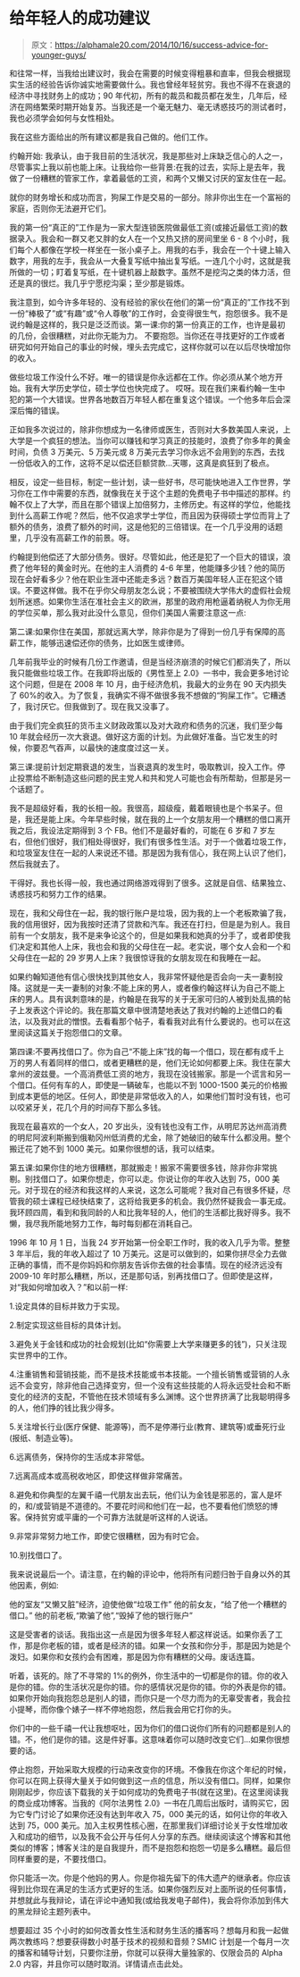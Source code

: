 # 给年轻人的成功建议

> 原文：<https://alphamale20.com/2014/10/16/success-advice-for-younger-guys/>

和往常一样，当我给出建议时，我会在需要的时候变得粗暴和直率，但我会根据现实生活的经验告诉你诚实地需要做什么。我也曾经年轻贫穷。我也不得不在衰退的经济中寻找财务上的成功；90 年代初，所有的裁员和裁员都在发生，几年后，经济在网络繁荣时期开始复苏。当我还是一个毫无魅力、毫无诱惑技巧的测试者时，我也必须学会如何与女性相处。

我在这些方面给出的所有建议都是我自己做的。他们工作。

约翰开始:
我承认，由于我目前的生活状况，我是那些对上床缺乏信心的人之一，尽管事实上我以前也能上床。让我给你一些背景:在我的过去，实际上是去年，我做了一份糟糕的管家工作，拿着最低的工资，和两个又懒又讨厌的室友住在一起。

就你的财务增长和成功而言，狗屎工作是交易的一部分。除非你出生在一个富裕的家庭，否则你无法避开它们。

我的第一份“真正的”工作是为一家大型连锁医院做最低工资(或接近最低工资)的数据录入。我会和一群又老又胖的女人在一个又热又挤的房间里坐 6 - 8 个小时，我们每个人都像在学校一样坐在一张小桌子上。用我的右手，我会在一个十键上输入数字，用我的左手，我会从一大叠复写纸中抽出复写纸。一连几个小时，这就是我所做的一切；盯着复写纸，在十键机器上敲数字。虽然不是挖沟之类的体力活，但还是真的很烂。我几乎宁愿挖沟渠；至少那是锻炼。

我注意到，如今许多年轻的、没有经验的家伙在他们的第一份“真正的”工作找不到一份“棒极了”或“有趣”或“令人尊敬”的工作时，会变得很生气，抱怨很多。我不是说约翰是这样的，我只是泛泛而谈。第一课:你的第一份真正的工作，也许是最初的几份，会很糟糕，对此你无能为力。
不要抱怨。当你还在寻找更好的工作或者研究如何开始自己的事业的时候，埋头去完成它，这样你就可以在以后尽快增加你的收入。

做些垃圾工作没什么不好。唯一的错误是你永远都在工作。你必须从某个地方开始。我有大学历史学位，硕士学位也快完成了。
哎呀。现在我们来看约翰一生中犯的第一个大错误。世界各地数百万年轻人都在重复这个错误。一个他多年后会深深后悔的错误。

正如我多次说过的，除非你想成为一名律师或医生，否则对大多数美国人来说，上大学是一个疯狂的想法。当你可以赚钱和学习真正的技能时，浪费了你多年的黄金时间，负债 3 万美元、5 万美元或 8 万美元去学习你永远不会用到的东西，去找一份低收入的工作，这将不足以偿还巨额贷款...天哪，这真是疯狂到了极点。

相反，设定一些目标，制定一些计划，读一些好书，尽可能快地进入工作世界，学习你在工作中需要的东西，就像我在关于这个主题的免费电子书中描述的那样。约翰不仅上了大学，而且在那个错误上加倍努力，主修历史。有这样的学位，他能找到什么高薪工作呢？然后，他不仅追求学士学位，而且因为获得硕士学位而背上了额外的债务，浪费了额外的时间，这是他犯的三倍错误。在一个几乎没用的话题里，几乎没有高薪工作的前景。呀。

约翰提到他偿还了大部分债务。很好。尽管如此，他还是犯了一个巨大的错误，浪费了他年轻的黄金时光。在他的主人消费的 4-6 年里，他能赚多少钱？他的简历现在会好看多少？他在职业生涯中还能走多远？数百万美国年轻人正在犯这个错误。不要这样做。我不在乎你父母朋友怎么说；不要被围绕大学伟大的虚假社会规划所迷惑。如果你生活在准社会主义的欧洲，那里的政府用枪逼着纳税人为你无用的学位买单，那么我对此没什么意见，但你们美国人需要注意这一点:

第二课:如果你住在美国，那就远离大学，除非你是为了得到一份几乎有保障的高薪工作，能够迅速偿还你的债务，比如医生或律师。

几年前我毕业的时候有几份工作邀请，但是当经济崩溃的时候它们都消失了，所以我只能做些垃圾工作。在我即将出版的《男性至上 2.0》一书中，我会更多地讨论这个问题，但是在 2008 年 10 月，由于经济危机，我最大的业务在 90 天内损失了 60%的收入。为了恢复，我确实不得不做很多我不想做的“狗屎工作”。它糟透了，我讨厌它。但我做到了。现在我又没事了。

由于我们完全疯狂的货币主义财政政策以及对大政府和债务的沉迷，我们至少每 10 年就会经历一次大衰退。做好这方面的计划。为此做好准备。当它发生的时候，你要忍气吞声，以最快的速度度过这一关。

第三课:提前计划定期衰退的发生，当衰退真的发生时，吸取教训，投入工作。停止投票给不断制造这些问题的民主党人和共和党人可能也会有所帮助，但那是另一个话题了。

我不是超级好看，我的长相一般。我很高，超级瘦，戴着眼镜也是个书呆子。但是，我还是能上床。今年早些时候，就在我的上一个女朋友用一个糟糕的借口离开我之后，我设法定期得到 3 个 FB。他们不是最好看的，可能在 6 岁和 7 岁左右，但他们很好，我们相处得很好，我们有很多性生活。对于一个做着垃圾工作，和垃圾室友住在一起的人来说还不错。那是因为我有信心，我在网上认识了他们，然后我就去了。

干得好。我也长得一般，我也通过网络游戏得到了很多。这就是自信、结果独立、诱惑技巧和努力工作的结果。

现在，我和父母住在一起，我的银行账户是垃圾，因为我的上一个老板欺骗了我，我的信用很好，因为我按时还清了贷款和汽车。我还在打扫，但是是为别人。我目前有一个女朋友，我不是来争论这个的，但是如果我和她真的分手了，或者即使我们决定和其他人上床，我也会和我的父母住在一起。老实说，哪个女人会和一个和父母住在一起的 29 岁男人上床？我很惊讶我的女朋友现在和我睡在一起。

如果约翰知道他有信心很快找到其他女人，我非常怀疑他是否会向一夫一妻制投降。这就是一夫一妻制的对象:不能上床的男人，或者像约翰这样认为自己不能上床的男人。具有讽刺意味的是，约翰是在我写的关于无家可归的人被到处乱搞的帖子上发表这个评论的。我在那篇文章中很清楚地表达了我对约翰的上述借口的看法，以及我对此的憎恨。去看看那个帖子，看看我对此有什么要说的。也可以在这里阅读这篇关于抱怨借口的文章。

第四课:不要再找借口了。你为自己“不能上床”找的每一个借口，现在都有成千上万的男人有着同样的借口，或者更糟糕的是，他们无论如何都要上床。我住在蒙大拿州的波兹曼。一个高消费低工资的地方，我现在没钱搬家。那是一个谎言和另一个借口。任何有车的人，即使是一辆破车，也能以不到 1000-1500 美元的价格搬到成本更低的地区。任何人，即使是非常低收入的人，如果他们暂时没有钱，也可以咬紧牙关，花几个月的时间存下那么多钱。

我现在最喜欢的一个女人，20 岁出头，没有钱也没有工作，从明尼苏达州高消费的明尼阿波利斯搬到俄勒冈州低消费的尤金，除了她破旧的破车什么都没用。整个搬迁花了她不到 1000 美元。如果你很想的话，我可以结束。

第五课:如果你住的地方很糟糕，那就搬走！搬家不需要很多钱，除非你非常挑剔。别找借口了。如果你想走，你可以走。你说让你的年收入达到 75，000 美元。对于现在的经济和我这样的人来说，这怎么可能呢？我对自己有很多怀疑，尽管我的硕士课程已经快结束了，这将给我更多的机会。我仍然怀疑我会一事无成。我环顾四周，看到和我同龄的人和比我年轻的人，他们的生活都比我好得多。我不懒，我尽我所能地努力工作，每时每刻都在消耗自己。

1996 年 10 月 1 日，当我 24 岁开始第一份全职工作时，我的收入几乎为零。整整 3 年半后，我的年收入超过了 10 万美元。这是可以做到的，如果你拼尽全力去做正确的事情，而不是你妈妈和你朋友告诉你去做的社会事情。现在的经济远没有 2009-10 年时那么糟糕，所以，还是那句话，别再找借口了。但即使是这样，对“我如何增加收入？”和以前一样:

1.设定具体的目标并致力于实现。

2.制定实现这些目标的具体计划。

3.避免关于金钱和成功的社会规划(比如“你需要上大学来赚更多的钱”)，只关注现实世界中的工作。

4.注重销售和营销技能，而不是技术技能或书本技能。一个擅长销售或营销的人永远不会变穷，除非他自己选择变穷，但一个没有这些技能的人将永远受社会和不断变化的经济的支配，不管他在技术领域有多么渊博。这个世界挤满了比我聪明得多的人，他们挣的钱比我少得多。

5.关注增长行业(医疗保健、能源等)，而不是停滞行业(教育、建筑等)或垂死行业(报纸、制造业等)。

6.远离债务，保持你的生活成本非常低。

7.远离高成本或高税收地区，即使这样做非常痛苦。

8.避免和你典型的左翼千禧一代朋友出去玩，他们认为金钱是邪恶的，富人是坏的，和/或营销是不道德的。不要花时间和他们在一起，也不要看他们愤怒的博客。保持贫穷或平庸的一个可靠方法就是听这样的人说话。

9.非常非常努力地工作，即使它很糟糕，因为有时它会。

10.别找借口了。

我来说说最后一个。请注意，在约翰的评论中，他将所有问题归咎于自身以外的其他因素，例如:

他的室友“又懒又脏”经济，迫使他做“垃圾工作”
他的前女友，“给了他一个糟糕的借口。”
他的前老板,“欺骗了他”,“毁掉了他的银行账户”

这是受害者的谈话。我指出这一点是因为很多年轻人都这样说话。如果你丢了工作，那是你老板的错，或者是经济的错。如果一个女孩和你分手，那是因为她是个泼妇。如果你和女孩约会有困难，那是因为你有糟糕的父母。废话连篇。

听着，该死的。除了不寻常的 1%的例外，你生活中的一切都是你的错。你的收入是你的错。你的生活状况是你的错。你的感情状况是你的错。你的外表是你的错。如果你开始向我抱怨总是别人的错，而你只是一个尽力而为的无辜受害者，我会拉小提琴，而你像个婊子一样不停地抱怨，然后我会用它打你的头。

你们中的一些千禧一代让我想呕吐，因为你们的借口说你们所有的问题都是别人的错。不，他们是你的错。这是件好事。这意味着你可以随时改变它们...如果你很想要的话。

停止抱怨，开始采取大规模的行动来改变你的环境。不像我在你这个年纪的时候，你可以在网上获得大量关于如何做到这一点的信息，所以没有借口。同样，如果你刚刚起步，你应该下载我的关于如何成功的免费电子书(就在这里)。在这里阅读我的商业成功博客。当我的《阿尔法男性 2.0》一书在几周后出版时，请购买它，因为它专门讨论了如果你还没有达到年收入 75，000 美元的话，如何让你的年收入达到 75，000 美元。加入主权男性核心圈，在那里我们详细讨论关于女性增加收入和成功的细节，以及我不会公开与任何人分享的东西。继续阅读这个博客和其他类似的博客；博客关注的是自我提升，而不是抱怨和抱怨一切是多么糟糕。最后但同样重要的是，不要找借口。

你只能活一次。你是个他妈的男人。你是你祖先留下的伟大遗产的继承者。你应该得到比你现在满足的生活方式更好的生活。如果你强烈反对上面所说的任何事情，并想就此与我辩论，请在评论中通知我(或给我发电子邮件)，我会将你添加到伟大的黑龙辩论主题列表中。

想要超过 35 个小时的如何改善女性生活和财务生活的播客吗？想每月和我一起做两次教练吗？想要获得数小时基于技术的视频和音频？SMIC 计划是一个每月一次的播客和辅导计划，只要你注册，你就可以获得大量独家的、仅限会员的 Alpha 2.0 内容，并且你可以随时取消。详情请点击此处。